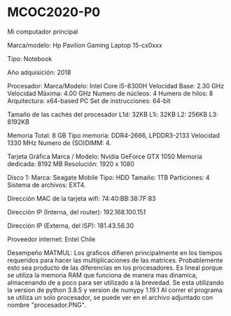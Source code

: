 # MCOC2020-P0
Mi computador principal

Marca/modelo: Hp Pavilion Gaming Laptop 15-cx0xxx

Tipo: Notebook

Año adquisición: 2018

Procesador: 
      Marca/Modelo: Intel Core i5-8300H
      Velocidad Base: 2.30 GHz
      Velocidad Máxima: 4.00 GHz
      Numero de núcleos: 4
      Humero de hilos: 8
      Arquitectura: x64-based PC
      Set de instrucciones: 64-bit

Tamaño de las cachés del procesador
      L1d: 32KB
      L1i: 32KB
      L2: 256KB
      L3: 8192KB

Memoria
      Total: 8 GB
      Tipo memoria: DDR4-2666, LPDDR3-2133
      Velocidad 1330 MHz
      Numero de (SO)DIMM: 4.
      
Tarjeta Gráfica
      Marca / Modelo: Nvidia GeForce GTX 1050
      Memoria dedicada: 8192 MB
      Resolución: 1920 x 1080
      
Disco 1:
      Marca: Seagate Mobile
      Tipo: HDD
      Tamaño: 1TB
      Particiones: 4
      Sistema de archivos: EXT4.

Dirección MAC de la tarjeta wifi: 74:40:BB:38:7F:83

Dirección IP (Interna, del router): 192.168.100.151

Dirección IP (Externa, del ISP): 181.43.56.30

Proveedor internet: Entel Chile



Desempeño MATMUL:
Los graficos difieren principalmente en los tiempos requeridos para hacer las multiplicaciones de las matrices. 
Probablemente esto sea producto de las diferencias en los procesadores.
Es lineal porque se utiliza la memoria RAM que funciona de manera mas dinamica, almacenando de a poco para ser utilizado a la brevedad.
Se esta utilizando la version de python 3.8.5 y version de numypy 1.19.1
Al correr el programa se utiliza un solo procesador, se puede ver en el archivo adjuntado con nombre "procesador.PNG".
